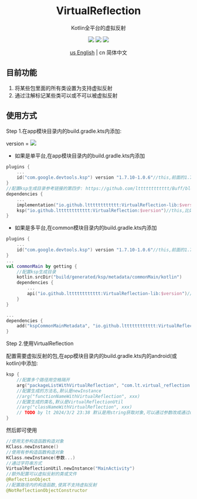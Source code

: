 <h1 align="center">VirtualReflection</h1>

<p align="center">Kotlin全平台的虚拟反射</p>

<p align="center">
<img src="https://img.shields.io/badge/Kotlin-Multiplatform-%237f52ff?logo=kotlin">
<img src="https://img.shields.io/badge/license-Apache%202-blue.svg?maxAge=2592000">
<img src="https://img.shields.io/maven-central/v/io.github.ltttttttttttt/VirtualReflection"/>
</p>

<div align="center"><a href="https://github.com/ltttttttttttt/VirtualReflection/blob/main/README.md">us English</a> | cn 简体中文</div>

## 目前功能

1. 将某些包里面的所有类设置为支持虚拟反射
2. 通过注解标记某些类可以或不可以被虚拟反射

## 使用方式

Step 1.在app模块目录内的build.gradle.kts内添加:

version
= [![](https://img.shields.io/maven-central/v/io.github.ltttttttttttt/VirtualReflection)](https://repo1.maven.org/maven2/io/github/ltttttttttttt/VirtualReflection/)

* 如果是单平台,在app模块目录内的build.gradle.kts内添加

```kotlin
plugins {
    ...
    id("com.google.devtools.ksp") version "1.7.10-1.0.6"//this,前面的1.7.10对应你的kotlin版本,更多版本参考: https://github.com/google/ksp/releases
}
//配置ksp生成目录参考链接的第四步: https://github.com/ltttttttttttt/Buff/blob/main/README_CN.md?plain=1
dependencies {
    ...
    implementation("io.github.ltttttttttttt:VirtualReflection-lib:$version")//this,比如1.2.1
    ksp("io.github.ltttttttttttt:VirtualReflection:$version")//this,比如1.2.1
}
```

* 如果是多平台,在common模块目录内的build.gradle.kts内添加

```kotlin
plugins {
    ...
    id("com.google.devtools.ksp") version "1.7.10-1.0.6"//this,前面的1.7.10对应你的kotlin版本,更多版本参考: https://github.com/google/ksp/releases
}
...
val commonMain by getting {
    //配置ksp生成目录
    kotlin.srcDir("build/generated/ksp/metadata/commonMain/kotlin")
    dependencies {
        ...
        api("io.github.ltttttttttttt:VirtualReflection-lib:$version")//this,比如1.2.1
    }
}

...
dependencies {
    add("kspCommonMainMetadata", "io.github.ltttttttttttt:VirtualReflection:$version")//this,比如1.2.1
}
```

Step 2.使用VirtualReflection

配置需要虚拟反射的包,在app模块目录内的build.gradle.kts内的android(或kotlin)中添加:

```kotlin
ksp {
    //配置多个路径用空格隔开
    arg("packageListWithVirtualReflection", "com.lt.virtual_reflection.bean/*你的包路径*/")
    //配置生成的方法名,默认是newInstance
    //arg("functionNameWithVirtualReflection", xxx)
    //配置生成的类名,默认是VirtualReflectionUtil
    //arg("classNameWithVirtualReflection", xxx)
    // TODO by lt 2024/3/2 23:38 默认是用string获取对象,可以通过参数改成通过class获取对象,这样就可以不用混淆了,改好后去掉混淆
}
```

然后即可使用

```kotlin
//使用无参构造函数构造对象
KClass.newInstance()
//使用有参构造函数构造对象
KClass.newInstance(参数...)
//通过字符串方式
VirtualReflectionUtil.newInstance("MainActivity")
//额外配置可以虚拟反射的类或文件
@ReflectionObject
//配置路径内的构造函数,使其不支持虚拟反射
@NotReflectionObjectConstructor
```